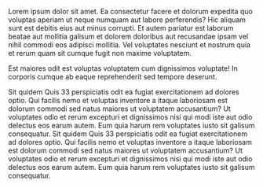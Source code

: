 Lorem ipsum dolor sit amet. Ea consectetur facere et dolorum expedita quo voluptas aperiam ut neque numquam aut labore perferendis? Hic aliquam sunt est debitis eius aut minus corrupti. Et autem pariatur est laborum beatae aut mollitia galisum et dolorem doloribus aut recusandae ipsam vel nihil commodi eos adipisci mollitia. Vel voluptates nesciunt et nostrum quia et rerum quam sit cumque fugit non maxime voluptatem.

Est maiores odit est voluptas voluptatem cum dignissimos voluptate! In corporis cumque ab eaque reprehenderit sed tempore deserunt.

Sit quidem Quis 33 perspiciatis odit ea fugiat exercitationem ad dolores optio. Qui facilis nemo et voluptas inventore a itaque laboriosam est dolorum commodi sed natus maiores ut voluptatem accusantium? Ut voluptates odio et rerum excepturi et dignissimos nisi qui modi iste aut odio delectus eos earum autem. Eum quia harum rem voluptates iusto sit galisum consequatur.
Sit quidem Quis 33 perspiciatis odit ea fugiat exercitationem ad dolores optio. Qui facilis nemo et voluptas inventore a itaque laboriosam est dolorum commodi sed natus maiores ut voluptatem accusantium? Ut voluptates odio et rerum excepturi et dignissimos nisi qui modi iste aut odio delectus eos earum autem. Eum quia harum rem voluptates iusto sit galisum consequatur.